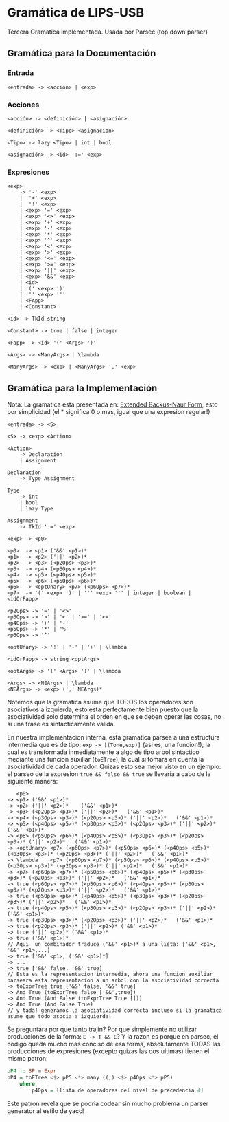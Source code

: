 # Gramática de LIPS-USB

Tercera Gramatica implementada. Usada por Parsec (top down parser)

## Gramática para la Documentación

### Entrada  

	<entrada> -> <acción> | <exp>

### Acciones

	<acción> -> <definición> | <asignación>

	<definición> -> <Tipo> <asignacion>

	<Tipo> -> lazy <Tipo> | int | bool

	<asignación> -> <id> ':=' <exp>

### Expresiones

	<exp> 
		-> '-' <exp>
		|  '+' <exp>
		|  '!' <exp>
		| <exp> '=' <exp>
		| <exp> '<>' <exp>            
    	| <exp> '+' <exp>             
    	| <exp> '-' <exp>             
    	| <exp> '*' <exp>             
    	| <exp> '^' <exp>             
    	| <exp> '<' <exp>             
    	| <exp> '>' <exp>             
    	| <exp> '<=' <exp>            
    	| <exp> '>=' <exp>            
    	| <exp> '||' <exp>            
    	| <exp> '&&' <exp>            
    	| <id>
    	| '(' <exp> ')'              
    	| ''' <exp> '''              
    	| <FApp>
    	| <Constant>

	<id> -> TkId string
	
	<Constant> -> true | false | integer

	<Fapp> -> <id> '(' <Args> ')'

	<Args> -> <ManyArgs> | \lambda

	<ManyArgs> -> <exp> | <ManyArgs> ',' <exp>



## Gramática para la Implementación

Nota: La gramatica esta presentada en: [Extended Backus-Naur Form](https://en.wikipedia.org/wiki/Extended_Backus%E2%80%93Naur_form), esto por simplicidad (el * significa 0 o mas, igual que una expresion regular!)

	<entrada> -> <S>
	
	<S> -> <exp> <Action>  

	<Action> 
		-> Declaration            
		| Assignment             

	Declaration
		-> Type Assignment        

	Type 
		-> int         
		| bool        
		| lazy Type   

	Assignment 
		-> TkId ':=' <exp> 

	<exp> -> <p0>

    <p0>  -> <p1> ('&&' <p1>)*
    <p1>  -> <p2> ('||' <p2>)*  
    <p2>  -> <p3> (<p2Ops> <p3>)*
    <p3>  -> <p4> (<p3Ops> <p4>)*
    <p4>  -> <p5> (<p4Ops> <p5>)*
    <p5>  -> <p6> (<p5Ops> <p6>)*
    <p6>  -> <optUnary> <p7> (<p6Ops> <p7>)*
    <p7>  -> '(' <exp> ')' | ''' <exp> ''' | integer | boolean | <idOrFapp>

    <p2Ops> -> '=' | '<>'
    <p3Ops> -> '>' | '<' | '>=' | '<='
    <p4Ops> -> '+' | '-'
    <p5Ops> -> '*' | '%'
    <p6Ops> -> '^'

    <optUnary> -> '!' | '-' | '+' | \lambda

    <idOrFapp> -> string <optArgs>

    <optArgs> -> '(' <Args> ')' | \lambda

    <Args> -> <NEArgs> | \lambda
    <NEArgs> -> <exp> (',' NEArgs)*

Notemos que la gramatica asume que TODOS los operadores son asociativos a izquierda, esto esta perfectamente bien puesto que la asociatividad solo determina el orden en que se deben operar las cosas, no si una frase es sintacticamente valida.

En nuestra implementacion interna, esta gramatica parsea a una estructura intermedia que es de tipo: `exp -> [(Tone,exp)]` (asi es, una funcion!), la cual es transformada inmediatamente a algo de tipo arbol sintactico mediante una funcion auxiliar (`toETree`), la cual si tomara en cuenta la asociatividad de cada operador. Quizas esto sea mejor visto en un ejemplo: el parseo de la expresion `true && false && true` se llevaria a cabo de la siguiente manera:

```
   <p0> 
-> <p1> ('&&' <p1>)*
-> <p2> ('||' <p2>)*    ('&&' <p1>)*
-> <p3> (<p2Ops> <p3>)* ('||' <p2>)*   ('&&' <p1>)*
-> <p4> (<p3Ops> <p3>)* (<p2Ops> <p3>)* ('||' <p2>)*   ('&&' <p1>)*
-> <p5> (<p4Ops> <p5>)* (<p3Ops> <p3>)* (<p2Ops> <p3>)* ('||' <p2>)*   ('&&' <p1>)*
-> <p6> (<p5Ops> <p6>)* (<p4Ops> <p5>)* (<p3Ops> <p3>)* (<p2Ops> <p3>)* ('||' <p2>)*   ('&&' <p1>)*
-> <optUnary> <p7> (<p6Ops> <p7>)* (<p5Ops> <p6>)* (<p4Ops> <p5>)* (<p3Ops> <p3>)* (<p2Ops> <p3>)* ('||' <p2>)*   ('&&' <p1>)*
-> \lambda    <p7> (<p6Ops> <p7>)* (<p5Ops> <p6>)* (<p4Ops> <p5>)* (<p3Ops> <p3>)* (<p2Ops> <p3>)* ('||' <p2>)*   ('&&' <p1>)*
-> <p7> (<p6Ops> <p7>)* (<p5Ops> <p6>)* (<p4Ops> <p5>)* (<p3Ops> <p3>)* (<p2Ops> <p3>)* ('||' <p2>)*   ('&&' <p1>)*
-> true (<p6Ops> <p7>)* (<p5Ops> <p6>)* (<p4Ops> <p5>)* (<p3Ops> <p3>)* (<p2Ops> <p3>)* ('||' <p2>)*   ('&&' <p1>)*
-> true (<p5Ops> <p6>)* (<p4Ops> <p5>)* (<p3Ops> <p3>)* (<p2Ops> <p3>)* ('||' <p2>)*   ('&&' <p1>)*
-> true (<p4Ops> <p5>)* (<p3Ops> <p3>)* (<p2Ops> <p3>)* ('||' <p2>)*   ('&&' <p1>)*
-> true (<p3Ops> <p3>)* (<p2Ops> <p3>)* ('||' <p2>)*   ('&&' <p1>)*
-> true (<p2Ops> <p3>)* ('||' <p2>)* ('&&' <p1>)*
-> true ('||' <p2>)* ('&&' <p1>)*
-> true ('&&' <p1>)*
// Aqui  un combinador traduce ('&&' <p1>)* a una lista: ['&&' <p1>, '&&' <p1>,...]
-> true ['&&' <p1>, ('&&' <p1>)*]
-> ...
-> true ['&&' false, '&&' true]
// Esta es la representacion intermedia, ahora una funcion auxiliar parseara esta representacion a un arbol con la asociatividad correcta
-> toExprTree true ['&&' false, '&&' true]
-> And True (toExprTree false ['&&',true])
-> And True (And False (toExprTree True []))
-> And True (And False True) 
// y tada! generamos la asociatividad correcta incluso si la gramatica asume que todo asocia a izquierda!
```

Se preguntara por que tanto trajin? Por que simplemente no utilizar producciones de la forma: `E -> T && E`? Y la razon es porque en parsec, el codigo queda mucho mas conciso de esa forma, absolutamente TODAS las producciones de expresiones (excepto quizas las dos ultimas) tienen el mismo patron:

```haskell
pP4 :: SP m Expr
pP4 = toETree <$> pP5 <*> many ((,) <$> p4Ops <*> pP5)
    where
        p4Ops = [lista de operadores del nivel de precedencia 4]
```

Este patron revela que se podria codear sin mucho problema un parser generator al estilo de yacc!